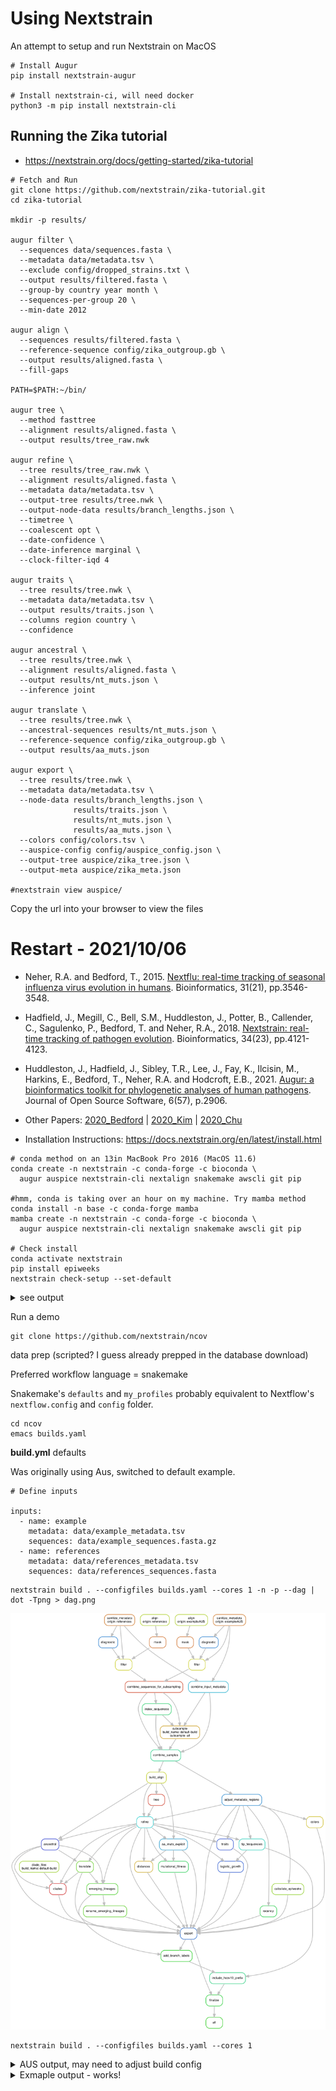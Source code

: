 # Using Nextstrain

An attempt to setup and run Nextstrain on MacOS

```
# Install Augur
pip install nextstrain-augur

# Install nextstrain-ci, will need docker
python3 -m pip install nextstrain-cli
```

## Running the Zika tutorial

* https://nextstrain.org/docs/getting-started/zika-tutorial

```
# Fetch and Run
git clone https://github.com/nextstrain/zika-tutorial.git
cd zika-tutorial

mkdir -p results/

augur filter \
  --sequences data/sequences.fasta \
  --metadata data/metadata.tsv \
  --exclude config/dropped_strains.txt \
  --output results/filtered.fasta \
  --group-by country year month \
  --sequences-per-group 20 \
  --min-date 2012

augur align \
  --sequences results/filtered.fasta \
  --reference-sequence config/zika_outgroup.gb \
  --output results/aligned.fasta \
  --fill-gaps

PATH=$PATH:~/bin/

augur tree \
  --method fasttree
  --alignment results/aligned.fasta \
  --output results/tree_raw.nwk

augur refine \
  --tree results/tree_raw.nwk \
  --alignment results/aligned.fasta \
  --metadata data/metadata.tsv \
  --output-tree results/tree.nwk \
  --output-node-data results/branch_lengths.json \
  --timetree \
  --coalescent opt \
  --date-confidence \
  --date-inference marginal \
  --clock-filter-iqd 4

augur traits \
  --tree results/tree.nwk \
  --metadata data/metadata.tsv \
  --output results/traits.json \
  --columns region country \
  --confidence

augur ancestral \
  --tree results/tree.nwk \
  --alignment results/aligned.fasta \
  --output results/nt_muts.json \
  --inference joint

augur translate \
  --tree results/tree.nwk \
  --ancestral-sequences results/nt_muts.json \
  --reference-sequence config/zika_outgroup.gb \
  --output results/aa_muts.json

augur export \
  --tree results/tree.nwk \
  --metadata data/metadata.tsv \
  --node-data results/branch_lengths.json \
              results/traits.json \
              results/nt_muts.json \
              results/aa_muts.json \
  --colors config/colors.tsv \
  --auspice-config config/auspice_config.json \
  --output-tree auspice/zika_tree.json \
  --output-meta auspice/zika_meta.json

#nextstrain view auspice/
```

Copy the url into your browser to view the files

# Restart - 2021/10/06

* Neher, R.A. and Bedford, T., 2015. [Nextflu: real-time tracking of seasonal influenza virus evolution in humans](https://api.semanticscholar.org/CorpusID:880543). Bioinformatics, 31(21), pp.3546-3548.
* Hadfield, J., Megill, C., Bell, S.M., Huddleston, J., Potter, B., Callender, C., Sagulenko, P., Bedford, T. and Neher, R.A., 2018. [Nextstrain: real-time tracking of pathogen evolution](https://api.semanticscholar.org/CorpusID:8134099). Bioinformatics, 34(23), pp.4121-4123.
* Huddleston, J., Hadfield, J., Sibley, T.R., Lee, J., Fay, K., Ilcisin, M., Harkins, E., Bedford, T., Neher, R.A. and Hodcroft, E.B., 2021. [Augur: a bioinformatics toolkit for phylogenetic analyses of human pathogens](https://api.semanticscholar.org/CorpusID:233312899). Journal of Open Source Software, 6(57), p.2906.

* Other Papers: 
  [2020_Bedford](https://api.semanticscholar.org/CorpusID:215782250)
| [2020_Kim](https://api.semanticscholar.org/CorpusID:215718870)
| [2020_Chu](https://api.semanticscholar.org/CorpusID:222235769)

* Installation Instructions: https://docs.nextstrain.org/en/latest/install.html

```
# conda method on an 13in MacBook Pro 2016 (MacOS 11.6)
conda create -n nextstrain -c conda-forge -c bioconda \
  augur auspice nextstrain-cli nextalign snakemake awscli git pip
  
#hmm, conda is taking over an hour on my machine. Try mamba method
conda install -n base -c conda-forge mamba
mamba create -n nextstrain -c conda-forge -c bioconda \
  augur auspice nextstrain-cli nextalign snakemake awscli git pip

# Check install
conda activate nextstrain
pip install epiweeks
nextstrain check-setup --set-default
```

<details><summary>see output</summary>

```
nextstrain-cli is up to date!

Testing your setup…

# docker is not supported
✘ no: docker is installed
✘ no: docker run works
? unknown: containers have access to >2 GiB of memory
✔ yes: image is new enough for this CLI version

# native is supported
✔ yes: snakemake is installed
✔ yes: augur is installed
✔ yes: auspice is installed

# aws-batch is not supported
✘ no: job description "nextstrain-job" exists
✘ no: job queue "nextstrain-job-queue" exists
✘ no: S3 bucket "nextstrain-jobs" exists

All good!  Supported Nextstrain environments: native

Setting default environment to native.
```

going to try avoiding docker (always end up with large containers), but if I need it will install

</details>

Run a demo

```
git clone https://github.com/nextstrain/ncov
```

data prep (scripted? I guess already prepped in the database download)

Preferred workflow language = snakemake

Snakemake's `defaults` and `my_profiles` probably equivalent to Nextflow's `nextflow.config` and `config` folder.

```
cd ncov
emacs builds.yaml
```

**build.yml**  defaults

Was originally using Aus, switched to default example.

```
# Define inputs

inputs:
  - name: example
    metadata: data/example_metadata.tsv
    sequences: data/example_sequences.fasta.gz
  - name: references
    metadata: data/references_metadata.tsv
    sequences: data/references_sequences.fasta
```

```
nextstrain build . --configfiles builds.yaml --cores 1 -n -p --dag | dot -Tpng > dag.png
```

![](dag.png)

```
nextstrain build . --configfiles builds.yaml --cores 1
```

<details><summary>AUS output, may need to adjust build config</summary>
  
  ```
  Building DAG of jobs...
Using shell: /bin/bash
Provided cores: 1 (use --cores to define parallelism)
Rules claiming more threads will be scaled down.
Conda environments: ignored
Job stats:
job                                  count    min threads    max threads
---------------------------------  -------  -------------  -------------
aa_muts_explicit                         1              1              1
add_branch_labels                        1              1              1
adjust_metadata_regions                  1              1              1
align                                    1              1              1
all                                      1              1              1
ancestral                                1              1              1
build_align                              1              1              1
calculate_epiweeks                       1              1              1
clades                                   1              1              1
colors                                   1              1              1
combine_input_metadata                   1              1              1
combine_samples                          1              1              1
combine_sequences_for_subsampling        1              1              1
diagnostic                               1              1              1
distances                                1              1              1
emerging_lineages                        1              1              1
export                                   1              1              1
filter                                   2              1              1
finalize                                 1              1              1
include_hcov19_prefix                    1              1              1
index_sequences                          1              1              1
logistic_growth                          1              1              1
mask                                     2              1              1
mutational_fitness                       1              1              1
recency                                  1              1              1
refine                                   1              1              1
rename_emerging_lineages                 1              1              1
sanitize_metadata                        1              1              1
subsample                                1              1              1
tip_frequencies                          1              1              1
traits                                   1              1              1
translate                                1              1              1
tree                                     1              1              1
total                                   35              1              1

Select jobs to execute...

[Wed Oct  6 14:20:57 2021]
rule sanitize_metadata:
    input: data/example_metadata_aus.tsv.xz
    output: results/sanitized_metadata_exampleAUS.tsv.xz
    log: logs/sanitize_metadata_exampleAUS.txt
    jobid: 13
    benchmark: benchmarks/sanitize_metadata_exampleAUS.txt
    wildcards: origin=exampleAUS
    resources: tmpdir=/var/folders/wt/gw5b79wn4sjcpny6d0x4p1680000gn/T, mem_mb=2000


        python3 scripts/sanitize_metadata.py             --metadata data/example_metadata_aus.tsv.xz             --metadata-id-columns strain name 'Virus name'             --database-id-columns 'Accession ID' gisaid_epi_isl genbank_accession             --parse-location-field Location             --rename-fields 'Virus name=strain' Type=type 'Accession ID=gisaid_epi_isl' 'Collection date=date' 'Additional location information=additional_location_information' 'Sequence length=length' Host=host 'Patient age=patient_age' Gender=sex Clade=GISAID_clade 'Pango lineage=pango_lineage' pangolin_lineage=pango_lineage Lineage=pango_lineage 'Pangolin version=pangolin_version' Variant=variant 'AA Substitutions=aa_substitutions' aaSubstitutions=aa_substitutions 'Submission date=date_submitted' 'Is reference?=is_reference' 'Is complete?=is_complete' 'Is high coverage?=is_high_coverage' 'Is low coverage?=is_low_coverage' N-Content=n_content GC-Content=gc_content             --strip-prefixes hCoV-19/ SARS-CoV-2/                          --output results/sanitized_metadata_exampleAUS.tsv.xz 2>&1 | tee logs/sanitize_metadata_exampleAUS.txt
        
ERROR: None of the possible database id columns (['Accession ID', 'gisaid_epi_isl', 'genbank_accession']) were found in the metadata's columns ('strain', 'date', 'region', 'country', 'division')
Waiting at most 5 seconds for missing files.
MissingOutputException in line 1 of /Users/jenchang/Desktop/2021_Test/ncov/workflow/snakemake_rules/main_workflow.smk:
Job Missing files after 5 seconds:
results/sanitized_metadata_exampleAUS.tsv.xz
This might be due to filesystem latency. If that is the case, consider to increase the wait time with --latency-wait.
Job id: 13 completed successfully, but some output files are missing. 13
Shutting down, this might take some time.
Exiting because a job execution failed. Look above for error message
Complete log: /Users/jenchang/Desktop/2021_Test/ncov/.snakemake/log/2021-10-06T142056.352376.snakemake.log
  ```

</details>

<details><summary> Exmaple output - works!</summary>
  
```
[Fri Oct  8 13:17:59 2021]
localrule all:
    input: auspice/ncov_default-build.json, auspice/ncov_default-build_tip-frequencies.json
    jobid: 0
    resources: tmpdir=/var/folders/wt/gw5b79wn4sjcpny6d0x4p1680000gn/T

[Fri Oct  8 13:17:59 2021]
Finished job 0.
20 of 20 steps (100%) done
Complete log: /Users/jenchang/Desktop/2021_Test/ncov/.snakemake/log/2021-10-08T131055.780644.snakemake.log
```
  
</details>
